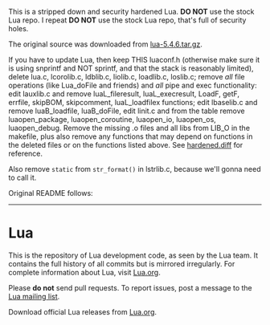 This is a stripped down and security hardened Lua. **DO NOT** use the stock Lua repo. I repeat **DO NOT** use the stock Lua repo,
that's full of security holes.

The original source was downloaded from [lua-5.4.6.tar.gz](https://www.lua.org/ftp/lua-5.4.6.tar.gz).

If you have to update Lua, then keep THIS luaconf.h (otherwise make sure it is using snprintf and NOT sprintf, and that the stack
is reasonably limited), delete lua.c, lcorolib.c, ldblib.c, liolib.c, loadlib.c, loslib.c; remove *all* file operations (like
Lua_doFile and friends) and *all* pipe and exec functionality: edit lauxlib.c and remove luaL_fileresult, luaL_execresult, LoadF,
getF, errfile, skipBOM, skipcomment, luaL_loadfilex functions; edit lbaselib.c and remove luaB_loadfile, luaB_doFile, edit linit.c
and from the table remove luaopen_package, luaopen_coroutine, luaopen_io, luaopen_os, luaopen_debug. Remove the missing .o files
and all libs from LIB_O in the makefile, plus also remove any functions that may depend on functions in the deleted files or on
the functions listed above. See [hardened.diff](hardened.diff) for reference.

Also remove `static` from `str_format()` in lstrlib.c, because we'll gonna need to call it.

Original README follows:

-----------------------------------------------------------------------


# Lua

This is the repository of Lua development code, as seen by the Lua team. It contains the full history of all commits but is mirrored irregularly. For complete information about Lua, visit [Lua.org](https://www.lua.org/).

Please **do not** send pull requests. To report issues, post a message to the [Lua mailing list](https://www.lua.org/lua-l.html).

Download official Lua releases from [Lua.org](https://www.lua.org/download.html).
